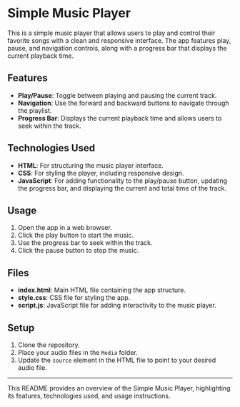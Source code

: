 # Simple Music Player

This is a simple music player that allows users to play and control their favorite songs with a clean and responsive interface. The app features play, pause, and navigation controls, along with a progress bar that displays the current playback time.

## Features

- **Play/Pause**: Toggle between playing and pausing the current track.
- **Navigation**: Use the forward and backward buttons to navigate through the playlist.
- **Progress Bar**: Displays the current playback time and allows users to seek within the track.

## Technologies Used

- **HTML**: For structuring the music player interface.
- **CSS**: For styling the player, including responsive design.
- **JavaScript**: For adding functionality to the play/pause button, updating the progress bar, and displaying the current and total time of the track.

## Usage

1. Open the app in a web browser.
2. Click the play button to start the music.
3. Use the progress bar to seek within the track.
4. Click the pause button to stop the music.

## Files

- **index.html**: Main HTML file containing the app structure.
- **style.css**: CSS file for styling the app.
- **script.js**: JavaScript file for adding interactivity to the music player.

## Setup

1. Clone the repository.
2. Place your audio files in the `Media` folder.
3. Update the `source` element in the HTML file to point to your desired audio file.

---

This README provides an overview of the Simple Music Player, highlighting its features, technologies used, and usage instructions.
